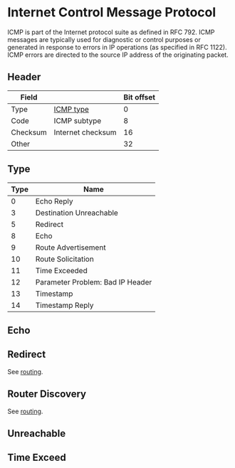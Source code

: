 # Internet Control Message Protocol

ICMP is part of the Internet protocol suite as defined in RFC 792. ICMP messages
are typically used for diagnostic or control purposes or generated in response
to errors in IP operations (as specified in RFC 1122). ICMP errors are directed
to the source IP address of the originating packet.

## Header

| Field    |                    | Bit offset |
| -------- | ------------------ | ---------- |
| Type     | [ICMP type](#type) | 0          |
| Code     | ICMP subtype       | 8          |
| Checksum | Internet checksum  | 16         |
| Other    |                    | 32         |

## Type

| Type | Name                             |
| ---- | -------------------------------- |
| 0    | Echo Reply                       |
| 3    | Destination Unreachable          |
| 5    | Redirect                         |
| 8    | Echo                             |
| 9    | Route Advertisement              |
| 10   | Route Solicitation               |
| 11   | Time Exceeded                    |
| 12   | Parameter Problem: Bad IP Header |
| 13   | Timestamp                        |
| 14   | Timestamp Reply                  |

## Echo

## Redirect

See [routing](routing.md#redirect-error).

## Router Discovery

See [routing](routing.md#internet-router-discovery).

## Unreachable

## Time Exceed

